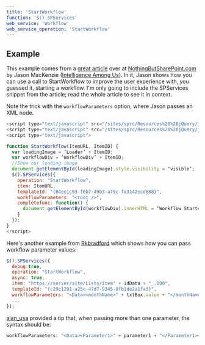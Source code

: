 ```yaml
---
title: 'StartWorkflow'
function: '$().SPServices'
web_service: 'Workflow'
web_service_operation: 'StartWorkflow'
---
```


## Example

This example comes from a [great article](https://www.nothingbutsharepoint.com/sites/eusp/Pages/4-clicks-or-1-using-jquery-to-start-a-sharepoint-workflow.aspx) over at [NothingButSharePoint.com](https://www.nothingbutsharepoint.com/) by Jason MacKenzie ([Intelligence Among Us](http://www.intelligenceamong.us/)). In it, Jason shows how you can use a call to StartWorkflow to improve the user experience with, you guessed it, starting a workflow. I'm only going to include the SPServices snippet from the article; read the whole article to see it in context.

Note the trick with the `workflowParameters` option, where Jason passes an XML node.

```javascript
<script type="text/javascript" src="/sites/sprc/Resources%20%20jQuery/jquery-1.3.2.min.js"></script>
<script type="text/javascript" src="/sites/sprc/Resources%20%20jQuery/jQuery%20SP%20Services/jquery.SPServices-0.5.4.min.js"></script>
<script type="text/javascript">

function StartWorkflow(ItemURL, ItemID) {
  var loadingImage = ‘Loader’ + ItemID;
  var workflowDiv = ‘WorkflowDiv’ + ItemID;
  //Show our loading image
  document.getElementById(loadingImage).style.visibility = ‘visible’;
  $().SPServices({
    operation: "StartWorkflow",
    item: ItemURL,
    templateId: "{04ee1c93-f6b7-49b3-a79c-fa3142ecd688}",
    workflowParameters: "<root />",
    completefunc: function() {
      document.getElementById(workflowDiv).innerHTML = ‘Workflow Started’;
    }
  });
}
</script>
```

Here's another example from [Rkbradford](http://www.codeplex.com/site/users/view/Rkbradford) which shows how you can pass workflow parameter values:

```javascript
$().SPServices({
  debug:true,
  operation: "StartWorkflow",
  async: true,
  item: "https://server/site/Lists/item" + idData + "_.000",
  templateId: "{c29c1291-a25c-47d7-9345-8fb1de2a1fa3}",
  workflowParameters: "<Data><monthName>" + txtBox.value + "</monthName></Data>",
  ...
});
```

[alan_usa](http://www.codeplex.com/site/users/view/alan_usa) provided a tip that, when passing more than one parameter, the syntax should be:

```javascript
workflowParameters: "<Data><Parameter1>" + parameter1 + "</Parameter1><Parameter2>" + parameter2 + "</Parameter2></Data>"
```
